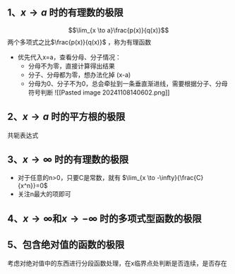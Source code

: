 
## 1、$x \to a$ 时的有理数的极限
$$\lim_{x \to a}\frac{p(x)}{q(x)}$$
两个多项式之比$\frac{p(x)}{q(x)}$ ，称为有理函数

- 优先代入x=a，查看分母、分子情况：
	- 分母不为零，直接计算得出结果
	- 分子、分母都为零，想办法化掉 (x-a)
	- 分母为0、分子不为0，总会牵扯到一条垂直渐进线，需要根据分子、分母符号判断
![[Pasted image 20241108140602.png]]


## 2、$x \to a$ 时的平方根的极限

共轭表达式

## 3、$x \to \infty$ 时的有理数的极限
- 对于任意的n>0，只要C是常数，就有 $\lim_{x \to -\infty}{\frac{C}{x^n}}=0$
- 关注n最大的项即可

## 4、$x \to \infty$和$x \to -\infty$ 时的多项式型函数的极限



## 5、包含绝对值的函数的极限
考虑对绝对值中的东西进行分段函数处理，在x临界点处判断是否连续，是否存在